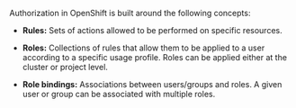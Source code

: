 Authorization in OpenShift is built around the following concepts:

- **Rules:** Sets of actions allowed to be performed on specific resources.

- **Roles:** Collections of rules that allow them to be applied to a user according to a specific usage profile. Roles can be applied either at the cluster or project level.

- **Role bindings:** Associations between users/groups and roles. A given user or group can be associated with multiple roles.